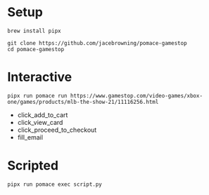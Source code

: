 # Setup

```
brew install pipx

git clone https://github.com/jacebrowning/pomace-gamestop
cd pomace-gamestop
```

# Interactive

```
pipx run pomace run https://www.gamestop.com/video-games/xbox-one/games/products/mlb-the-show-21/11116256.html
```

- click_add_to_cart
- click_view_card
- click_proceed_to_checkout
- fill_email

# Scripted

```
pipx run pomace exec script.py
```
